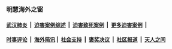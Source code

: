 
### 明慧海外之窗

####  [武汉肺炎](indexes/365.md?t=02130100) &nbsp;|&nbsp;  [迫害案例综述](indexes/328.md?t=02130100) &nbsp;|&nbsp; [迫害致死案例](indexes/277.md?t=02130100)  &nbsp;|&nbsp; [更多迫害案例](indexes/81.md?t=02130100)  &nbsp;|&nbsp; 
####  [时事评论](indexes/19.md?t=02130100) &nbsp;|&nbsp; [海外简讯](indexes/245.md?t=02130100)&nbsp;|&nbsp;  [社会支持](indexes/140.md?t=02130100) &nbsp;|&nbsp; [褒奖决议](indexes/282.md?t=02130100) &nbsp;|&nbsp; [社区报道](indexes/91.md?t=02130100)  &nbsp;|&nbsp; [天人之间](indexes/78.md?t=02130100) 

